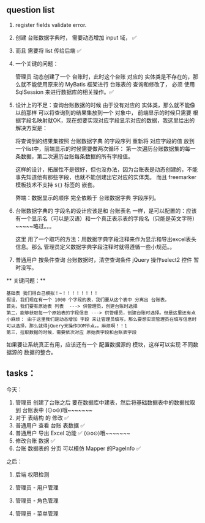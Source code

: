 ## question list

1. register fields validate error.

1. 创建 台账数据字典时， 需要动态增加 input 域， ✅
1. 而且 需要将 list 传给后端 ✅

1. 一个关键的问题：
    
    管理员 动态创建了一个 台账时，此时这个台账 对应的 实体类是不存在的，那么就不能使用原来的 MyBatis 框架进行 台账表的 查询和修改了，
    必须 使用 SqlSession 来进行数据库的相关操作。✅
    
1. 设计上的不足：查询台账数据的时候 由于没有对应的 实体类，那么就不能像 以前那样 可以将查询到的结果集放到一个 对象中，
前端显示的时候只需要 根据字段名映射就OK，现在想要实现对应字段显示对应的数据，我这里给出的解决方案是：
    
    将查询到的结果集按照 台账数据字典 的字段序列 重新将 对应字段的值 放到一个list中，前端显示的时候需要做两次循环：
    第一次遍历台账数据集的每一条数据，第二次遍历台账每条数据的所有字段值。
    
    这样的设计，拓展性不是很好，但也没办法，因为台账表是动态创建的，不能事先知道他有那些字段，也就不能创建出它对应的实体类。
    而且 freemarker 模板技术不支持 `${}` 标签的 嵌套。
    
    弊端：数据显示的顺序 完全依赖于 台账数据字典 字段序列。
    
1. 台账数据字典的 字段名的设计应该是和 台账表名 一样，是可以配置的：应该有一个显示名（可以是汉语）和一个真正表示表的字段名（只能是英文字符）   ~~~~~略过。。。

    这里 用了一个取巧的方法：用数据字典字段注释来作为显示和导出excel表头信息。那么 管理员定义数据字典字段注释时就得遵循一些小规范。。
 
1. 普通用户 按条件查询 台账数据时，清空查询条件 jQuery 操作select2 控件 暂时没写。

** 关键问题：**

    基础表 我们得自己模拟！~！！！！！！！！
    假设，我们现在有一个 1000 个字段的表，我们要从这个表中 分离出 台账表。
    首先，我们要有原始表 列表  ---> 供管理员，创建台账时选择
    第二，能够获取每一个原始表的字段信息 ---> 供管理员，创建台账时选择。但是这里还有点小麻烦： 由于这里我们是动态增加 字段 来让管理员填写，那么要想实现管理员在填写信息时可以选择，那么就得jQuery来操作DOM节点。。麻烦啊！！1
    第三，拉取数据的时候，需要依次对应 原始表字段和台账表字段
    

如果要让系统真正有用，应该还有一个 配置数据源的 模块，这样可以实现 不同数据源的 数据的整合。
    
    

## tasks：

今天：

1. 管理员 创建了台账之后 要在数据库中建表，然后将基础数据表中的数据拉取到 台账表中        (⊙o⊙)哦~~~~~~~
2. 对于 表结构 的 修改   ✅
3. 普通用户 查看 台账 表数据  ✅
4. 普通用户 导出 Excel 功能  ✅                                               (⊙o⊙)哦~~~~~~~
5. 修改台账 数据  ✅
6. 台账 数据表的 分页  可以模仿 Mapper 的PageInfo  ✅

之后：

1. 后端 权限检测

1. 管理员 - 用户管理
1. 管理员 - 角色管理
1. 管理员 - 菜单管理